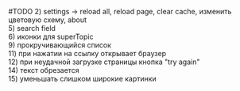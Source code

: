 #TODO
2) settings -> reload all, reload page, clear cache, изменить цветовую схему, about <br>
5) search field <br>
6) иконки для superTopic <br>
9) прокручивающийся список <br>
11) при нажатии на ссылку открывает браузер <br>
12) при неудачной загрузке страницы кнопка "try again" <br>
14) текст обрезается <br>
15) уменьшать слишком широкие картинки
